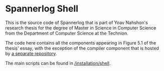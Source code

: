 # Spannerlog Shell

This is the source code of Spannerlog that is part of Yoav Nahshon's research thesis for the degree of Master in Science in Computer Science from the Department of Computer Science at the Technion.

The code here contains all the components appearing in Figure 5.1 of the thesis' essay, with the exception of the compiler component that is hosted by [a separate repository][spannerlog].

The main scripts can be found in [/installation/shell][scripts].

[spannerlog]: <https://github.com/TechnionTDK/spannerlog>
[scripts]: <https://github.com/TechnionTDK/spannerlog-shell/tree/master/installation/shell>

